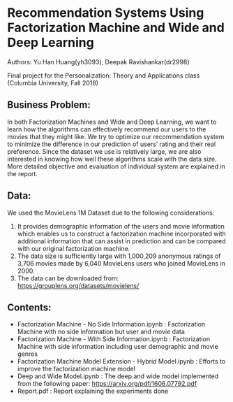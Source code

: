 # Recommendation Systems Using Factorization Machine and Wide and Deep Learning

Authors: Yu Han Huang(yh3093), Deepak Ravishankar(dr2998)

Final project for the Personalization: Theory and Applications class (Columbia University, Fall 2018)

## Business Problem:
In both Factorization Machines and Wide and Deep Learning, we want to learn how the algorithms can effectively recommend our users to the movies that they might like. We try to optimize our recommendation system to minimize the difference in our prediction of users’ rating and their real preference. Since the dataset we use is relatively large, we are also interested in knowing how well these algorithms scale with the data size. More detailed objective and evaluation of individual system are explained in the report.


## Data:
We used the MovieLens 1M Dataset due to the following considerations: 
  1) It provides demographic information of the users and movie information which enables us to construct a factorization machine   incorporated with additional information that can assist in prediction and can be compared with our original factorization machine. 
  2) The data size is sufficiently large with 1,000,209 anonymous ratings of 3,706 movies made by 6,040 MovieLens users who joined MovieLens in 2000.
  3) The data can be downloaded from: https://grouplens.org/datasets/movielens/

## Contents:
- Factorization Machine - No Side Information.ipynb : Factorization Machine with no side information but user and movie data
- Factorization Machine - With Side Information.ipynb : Factorization Machine with side information including user demographic and movie genres
- Factorization Machine Model Extension - Hybrid Model.ipynb : Efforts to improve the factorization machine model
- Deep and Wide Model.ipynb : The deep and wide model implemented from the following paper: https://arxiv.org/pdf/1606.07792.pdf
- Report.pdf : Report explaining the experiments done
